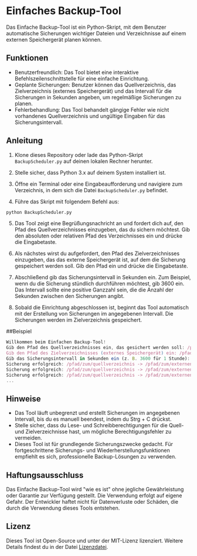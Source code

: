 # Einfaches Backup-Tool

Das Einfache Backup-Tool ist ein Python-Skript, mit dem Benutzer automatische Sicherungen wichtiger Dateien und Verzeichnisse auf einem externen Speichergerät planen können.

## Funktionen

- Benutzerfreundlich: Das Tool bietet eine interaktive Befehlszeilenschnittstelle für eine einfache Einrichtung.
- Geplante Sicherungen: Benutzer können das Quellverzeichnis, das Zielverzeichnis (externes Speichergerät) und das Intervall für die Sicherungen in Sekunden angeben, um regelmäßige Sicherungen zu planen.
- Fehlerbehandlung: Das Tool behandelt gängige Fehler wie nicht vorhandenes Quellverzeichnis und ungültige Eingaben für das Sicherungsintervall.

## Anleitung

1. Klone dieses Repository oder lade das Python-Skript `BackupScheduler.py` auf deinen lokalen Rechner herunter.

2. Stelle sicher, dass Python 3.x auf deinem System installiert ist.

3. Öffne ein Terminal oder eine Eingabeaufforderung und navigiere zum Verzeichnis, in dem sich die Datei `BackupScheduler.py` befindet.

4. Führe das Skript mit folgendem Befehl aus:

```bash
python BackupScheduler.py
```

5. Das Tool zeigt eine Begrüßungsnachricht an und fordert dich auf, den Pfad des Quellverzeichnisses einzugeben, das du sichern möchtest. Gib den absoluten oder relativen Pfad des Verzeichnisses ein und drücke die Eingabetaste.

6. Als nächstes wirst du aufgefordert, den Pfad des Zielverzeichnisses einzugeben, das das externe Speichergerät ist, auf dem die Sicherung gespeichert werden soll. Gib den Pfad ein und drücke die Eingabetaste.

7. Abschließend gib das Sicherungsintervall in Sekunden ein. Zum Beispiel, wenn du die Sicherung stündlich durchführen möchtest, gib 3600 ein. Das Intervall sollte eine positive Ganzzahl sein, die die Anzahl der Sekunden zwischen den Sicherungen angibt.

8. Sobald die Einrichtung abgeschlossen ist, beginnt das Tool automatisch mit der Erstellung von Sicherungen im angegebenen Intervall. Die Sicherungen werden im Zielverzeichnis gespeichert.

##Beispiel

```javascript
Willkommen beim Einfachen Backup-Tool!
Gib den Pfad des Quellverzeichnisses ein, das gesichert werden soll: /pfad/zum/quellverzeichnis
Gib den Pfad des Zielverzeichnisses (externes Speichergerät) ein: /pfad/zum/externen_speicher
Gib das Sicherungsintervall in Sekunden ein (z. B. 3600 für 1 Stunde): 3600
Sicherung erfolgreich: /pfad/zum/quellverzeichnis -> /pfad/zum/externen_speicher
Sicherung erfolgreich: /pfad/zum/quellverzeichnis -> /pfad/zum/externen_speicher
Sicherung erfolgreich: /pfad/zum/quellverzeichnis -> /pfad/zum/externen_speicher
...
```

## Hinweise

- Das Tool läuft unbegrenzt und erstellt Sicherungen im angegebenen Intervall, bis du es manuell beendest, indem du Strg + C drückst.
- Stelle sicher, dass du Lese- und Schreibberechtigungen für die Quell- und Zielverzeichnisse hast, um mögliche Berechtigungsfehler zu vermeiden.
- Dieses Tool ist für grundlegende Sicherungszwecke gedacht. Für fortgeschrittene Sicherungs- und Wiederherstellungsfunktionen empfiehlt es sich, professionelle Backup-Lösungen zu verwenden.


## Haftungsausschluss 

Das Einfache Backup-Tool wird "wie es ist" ohne jegliche Gewährleistung oder Garantie zur Verfügung gestellt. Die Verwendung erfolgt auf eigene Gefahr. Der Entwickler haftet nicht für Datenverluste oder Schäden, die durch die Verwendung dieses Tools entstehen.

## Lizenz

Dieses Tool ist Open-Source und unter der MIT-Lizenz lizenziert. Weitere Details findest du in der Datei [Lizenzdatei](LICENSE).